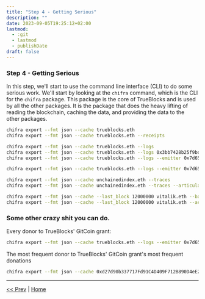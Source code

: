 ```yaml
---
title: "Step 4 - Getting Serious"
description: ""
date: 2023-09-05T19:25:12+02:00
lastmod:
  - :git
  - lastmod
  - publishDate
draft: false
---
```


### Step 4 - Getting Serious

In this step, we'll start to use the command line interface (CLI) to do some serious work. We'll start by looking at the `chifra` command, which is the CLI for the `chifra` package. This package is the core of TrueBlocks and is used by all the other packages. It is the package that does the heavy lifting of reading the blockchain, caching the data, and providing the data to the other packages.

```bash
chifra export --fmt json --cache trueblocks.eth
chifra export --fmt json --cache trueblocks.eth --receipts
```

```bash
chifra export --fmt json --cache trueblocks.eth --logs
chifra export --fmt json --cache trueblocks.eth --logs 0x3bb7428b25f9bdad9bd2faa4c6a7a9e5d5882657e96c1d24cc41c1d6c1910a98
chifra export --fmt json --cache trueblocks.eth --logs --emitter 0x7d655c57f71464b6f83811c55d84009cd9f5221c
```

```bash
chifra export --fmt json --cache trueblocks.eth --logs --emitter 0x7d655c57f71464b6f83811c55d84009cd9f5221c --articulate
```

```bash
chifra export --fmt json --cache unchainedindex.eth --traces
chifra export --fmt json --cache unchainedindex.eth --traces --articulate
```

```bash
chifra export --fmt json --cache --last_block 12000000 vitalik.eth --balances
chifra export --fmt json --cache --last_block 12000000 vitalik.eth --accounting --statements
```

### Some other crazy shit you can do.

Every donor to TrueBlocks' GitCoin grant:

```bash
chifra export --fmt json --cache trueblocks.eth --logs --emitter 0x7d655c57f71464b6f83811c55d84009cd9f5221c --articulate | jq ".data[].articulatedLog" | jq ".inputs.dest" | sort | uniq -c | sort -n
```

The most frequent donor to TrueBlocks' GitCoin grant's most frequent donations

```bash
chifra export --fmt json --cache 0xd27d90b337717Fd91C4D409F712B890D4eE2FdD6 --logs --emitter 0x7d655c57f71464b6f83811c55d84009cd9f5221c --articulate | jq ".data[].articulatedLog" | jq ".inputs.dest" | sort | uniq -c | sort -n
```



---
[<< Prev](/tutorials/step3) | [Home](/tutorials/)
